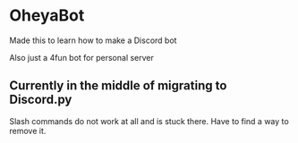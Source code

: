 # OheyaBot

Made this to learn how to make a Discord bot 

Also just a 4fun bot for personal server

## Currently in the middle of migrating to Discord.py
Slash commands do not work at all and is stuck there. Have to find a way to remove it.
